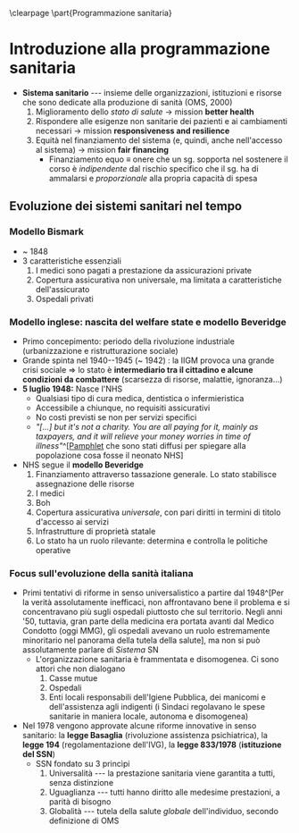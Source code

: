 \clearpage
\part{Programmazione sanitaria}

<!-- mar 27 apr 2021, 16:08:46, CEST -->

# Introduzione alla programmazione sanitaria
- __Sistema sanitario__ --- insieme delle organizzazioni, istituzioni e risorse che sono dedicate alla produzione di sanità (OMS, 2000)
	1. Miglioramento dello _stato di salute_ → mission __better health__
	2. Rispondere alle esigenze non sanitarie dei pazienti e ai cambiamenti necessari → mission __responsiveness and resilience__
	3. Equità nel finanziamento del sistema (e, quindi, anche nell'accesso al sistema) → mission __fair financing__
		- Finanziamento equo ≡ onere che un sg. sopporta nel sostenere il corso è _indipendente_ dal rischio specifico che il sg. ha di ammalarsi e _proporzionale_ alla propria capacità di spesa

## Evoluzione dei sistemi sanitari nel tempo

### Modello Bismark
- ~ 1848
- 3 caratteristiche essenziali
	1. I medici sono pagati a prestazione da assicurazioni private
	2. Copertura assicurativa non universale, ma limitata a caratteristiche dell'assicurato
	3. Ospedali privati

### Modello inglese: nascita del welfare state e modello Beveridge
- Primo concepimento: periodo della rivoluzione industriale (urbanizzazione e ristrutturazione sociale)
- Grande spinta nel 1940--1945 (~ 1942) : la IIGM provoca una grande crisi sociale ⇒ lo stato è __intermediario tra il cittadino e alcune condizioni da combattere__ (scarsezza di risorse, malattie, ignoranza...)
- __5 luglio 1948:__ Nasce l'NHS
	- Qualsiasi tipo di cura medica, dentistica o infermieristica
	- Accessibile a chiunque, no requisiti assicurativi
	- No costi previsti se non per servizi specifici
	- _"[...] but it's not a charity. You are all paying for it, mainly as taxpayers, and it will relieve your money worries in time of illness"_^[[Pamphlet](https://i1.wp.com/www.sochealth.co.uk/wp-content/uploads/2013/05/NHS.jpg?resize=504%2C708&ssl=1) che sono stati diffusi per spiegare alla popolazione cosa fosse il neonato NHS]
- NHS segue il __modello Beveridge__
	1. Finanziamento attraverso tassazione generale. Lo stato stabilisce assegnazione delle risorse
	2. I medici
	3. Boh
	4. Copertura assicurativa _universale_, con pari diritti in termini di titolo d'accesso ai servizi
	5. Infrastrutture di proprietà statale
	6. Lo stato ha un ruolo rilevante: determina e controlla le politiche operative

### Focus sull'evoluzione della sanità italiana
- Primi tentativi di riforme in senso universalistico a partire dal 1948^[Per la verità assolutamente inefficaci, non affrontavano bene il problema e si concentravano più sugli ospedali piuttosto che sul territorio. Negli anni '50, tuttavia, gran parte della medicina era portata avanti dal Medico Condotto (oggi MMG), gli ospedali avevano un ruolo estremamente minoritario nel panorama della tutela della salute], ma non si può assolutamente parlare di _Sistema_ SN
	- L'organizzazione sanitaria è frammentata e disomogenea. Ci sono attori che non dialogano
		1. Casse mutue
		2. Ospedali
		3. Enti locali responsabili dell'Igiene Pubblica, dei manicomi e dell'assistenza agli indigenti (i Sindaci regolavano le spese sanitarie in maniera locale, autonoma e disomogenea)
- Nel 1978 vengono approvate alcune riforme innovative in senso sanitario: la __legge Basaglia__ (rivoluzione assistenza psichiatrica), la __legge 194__ (regolamentazione dell'IVG), la __legge 833/1978__ (__istituzione del SSN__)
	- SSN fondato su 3 princìpi
		1. Universalità --- la prestazione sanitaria viene garantita a tutti, senza distinzione
		2. Uguaglianza --- tutti hanno diritto alle medesime prestazioni, a parità di bisogno
		3. Globalità --- tutela della salute _globale_ dell'individuo, secondo definizione di OMS

